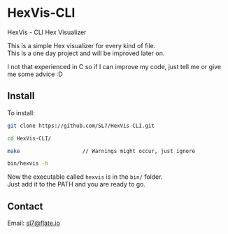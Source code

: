 # HexVis-CLI
HexVis - CLI Hex Visualizer

This is a simple Hex visualizer for every kind of file.  
This is a one day project and will be improved later on.  

I not that experienced in C so if I can improve my code, just tell me or give me some advice :D

## Install

To install:

```bash
git clone https://github.com/SL7/HexVis-CLI.git

cd HexVis-CLI/

make                    // Warnings might occur, just ignore

bin/hexvis -h
```

Now the executable called `hexvis` is in the `bin/` folder.  
Just add it to the PATH and you are ready to go.  

## Contact

Email: sl7@flate.io

